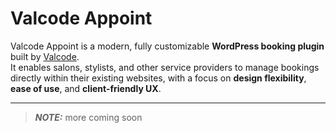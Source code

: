 # Valcode Appoint

Valcode Appoint is a modern, fully customizable **WordPress booking plugin** built by [Valcode](https://github.com/VALCODE-CH).  
It enables salons, stylists, and other service providers to manage bookings directly within their existing websites, with a focus on **design flexibility**, **ease of use**, and **client-friendly UX**.

---

> **_NOTE:_**  more coming soon
